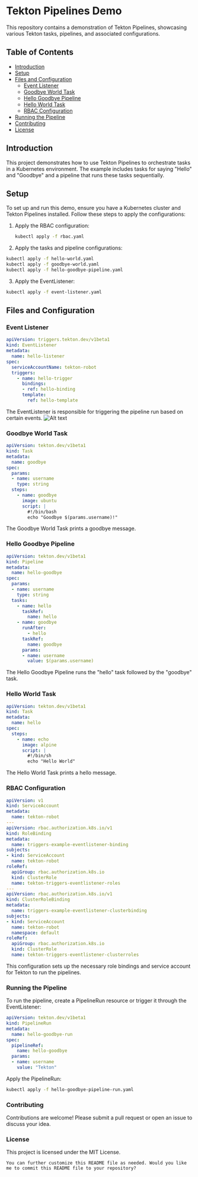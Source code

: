 # Tekton Pipelines Demo

This repository contains a demonstration of Tekton Pipelines, showcasing various Tekton tasks, pipelines, and associated configurations.

## Table of Contents
- [Introduction](#introduction)
- [Setup](#setup)
- [Files and Configuration](#files-and-configuration)
  - [Event Listener](#event-listener)
  - [Goodbye World Task](#goodbye-world-task)
  - [Hello Goodbye Pipeline](#hello-goodbye-pipeline)
  - [Hello World Task](#hello-world-task)
  - [RBAC Configuration](#rbac-configuration)
- [Running the Pipeline](#running-the-pipeline)
- [Contributing](#contributing)
- [License](#license)

## Introduction

This project demonstrates how to use Tekton Pipelines to orchestrate tasks in a Kubernetes environment. The example includes tasks for saying "Hello" and "Goodbye" and a pipeline that runs these tasks sequentially.

## Setup

To set up and run this demo, ensure you have a Kubernetes cluster and Tekton Pipelines installed. Follow these steps to apply the configurations:

1. Apply the RBAC configuration:
   ```bash
   kubectl apply -f rbac.yaml
   
2. Apply the tasks and pipeline configurations:
```bash
kubectl apply -f hello-world.yaml
kubectl apply -f goodbye-world.yaml
kubectl apply -f hello-goodbye-pipeline.yaml
```
3. Apply the EventListener:
```bash
kubectl apply -f event-listener.yaml
```
## Files and Configuration

### Event Listener
```YAML
apiVersion: triggers.tekton.dev/v1beta1
kind: EventListener
metadata:
  name: hello-listener
spec:
  serviceAccountName: tekton-robot
  triggers:
    - name: hello-trigger 
      bindings:
      - ref: hello-binding
      template:
        ref: hello-template
```
The EventListener is responsible for triggering the pipeline run based on certain events.
![Alt text](https://tekton.dev/images/TriggerFlow.svg)

### Goodbye World Task

```yaml
apiVersion: tekton.dev/v1beta1
kind: Task
metadata:
  name: goodbye
spec:
  params:
  - name: username
    type: string
  steps:
    - name: goodbye
      image: ubuntu
      script: |
        #!/bin/bash
        echo "Goodbye $(params.username)!"
```
The Goodbye World Task prints a goodbye message.

### Hello Goodbye Pipeline
```yaml
apiVersion: tekton.dev/v1beta1
kind: Pipeline
metadata:
  name: hello-goodbye
spec:
  params:
  - name: username
    type: string
  tasks:
    - name: hello
      taskRef:
        name: hello
    - name: goodbye
      runAfter:
        - hello
      taskRef:
        name: goodbye
      params:
      - name: username
        value: $(params.username)
```
The Hello Goodbye Pipeline runs the "hello" task followed by the "goodbye" task.

### Hello World Task
```yaml
apiVersion: tekton.dev/v1beta1
kind: Task
metadata:
  name: hello
spec:
  steps:
    - name: echo
      image: alpine
      script: |
        #!/bin/sh
        echo "Hello World"
```
The Hello World Task prints a hello message.
### RBAC Configuration
```yaml
apiVersion: v1
kind: ServiceAccount
metadata:
  name: tekton-robot
---
apiVersion: rbac.authorization.k8s.io/v1
kind: RoleBinding
metadata:
  name: triggers-example-eventlistener-binding
subjects:
- kind: ServiceAccount
  name: tekton-robot
roleRef:
  apiGroup: rbac.authorization.k8s.io
  kind: ClusterRole
  name: tekton-triggers-eventlistener-roles
---
apiVersion: rbac.authorization.k8s.io/v1
kind: ClusterRoleBinding
metadata:
  name: triggers-example-eventlistener-clusterbinding
subjects:
- kind: ServiceAccount
  name: tekton-robot
  namespace: default
roleRef:
  apiGroup: rbac.authorization.k8s.io
  kind: ClusterRole
  name: tekton-triggers-eventlistener-clusterroles
```
This configuration sets up the necessary role bindings and service account for Tekton to run the pipelines.

### Running the Pipeline
To run the pipeline, create a PipelineRun resource or trigger it through the EventListener:
```yaml
apiVersion: tekton.dev/v1beta1
kind: PipelineRun
metadata:
  name: hello-goodbye-run
spec:
  pipelineRef:
    name: hello-goodbye
  params:
  - name: username
    value: "Tekton"
```
Apply the PipelineRun:

```bash
kubectl apply -f hello-goodbye-pipeline-run.yaml
```
### Contributing
Contributions are welcome! Please submit a pull request or open an issue to discuss your idea.

### License
This project is licensed under the MIT License.

```Code
You can further customize this README file as needed. Would you like me to commit this README file to your repository?
```
